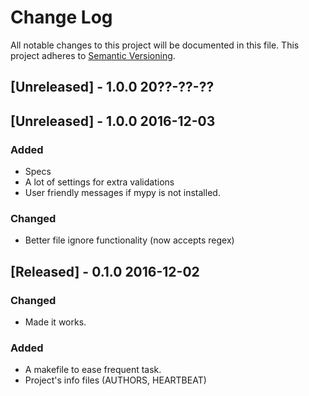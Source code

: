 # Change Log
All notable changes to this project will be documented in this file.
This project adheres to [Semantic Versioning](http://semver.org/).

## [Unreleased] - 1.0.0 20??-??-??

## [Unreleased] - 1.0.0 2016-12-03

### Added
- Specs
- A lot of settings for extra validations
- User friendly messages if mypy is not installed.

### Changed
- Better file ignore functionality (now accepts regex)

## [Released] - 0.1.0 2016-12-02

### Changed
- Made it works.

### Added
- A makefile to ease frequent task.
- Project's info files (AUTHORS, HEARTBEAT)
